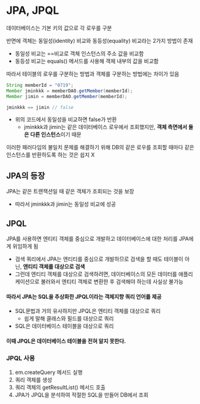 # JPA, JPQL
데이터베이스는 기본 키의 값으로 각 로우를 구분

반면에 객체는 동일성(identity) 비교와 동등성(equality) 비교라는 2가지 방법이 존재
+ 동일성 비교는 ==비교로 객체 인스턴스의 주소 값을 비교함
+ 동등성 비교는 equals() 메서드를 사용해 객체 내부의 값을 비교함

따라서 테이블의 로우를 구분하는 방법과 객체를 구분하는 방법에는 차이가 있음

```java
String memberId = "0719";
Member jminkkk = memberDAO.getMember(memberId);
Member jimin = memberDAO.getMember(memberId);

jminkkk == jimin // false
```

+ 위의 코드에서 동일성을 비교하면 false가 반환
    + jminkkk과 jimin는 같은 데이터베이스 로우에서 조회했지만, **객체 측면에서 둘은 다른 인스턴스**이기 때문

이러한 패러다임의 불일치 문제를 해결하기 위해 DB의 같은 로우를 조회할 때마다 같은 인스턴스를 반환하도록 하는 것은 쉽지 X

## JPA의 등장

JPA는 같은 트랜잭션일 때 같은 객체가 조회되는 것을 보장
+ 따라서 jminkkk과 jimin는 동일성 비교에 성공

## JPQL
JPA를 사용하면 엔티티 객체를 중심으로 개발하고 데이터베이스에 대한 처리를 JPA에게 위임하게 됨
+ 검색 쿼리에서 JPA는 엔티티를 중심으로 개발하므로 검색을 할 때도 테이블이 아닌, **엔티티 객체를 대상으로 검색**
+ 그런데 엔티티 객체를 대상으로 검색하려면, 데이터베이스의 모든 데이터를 애플리케이션으로 불러와서 엔티티 객체로 변환한 후 검색해야 하는데 사실상 불가능

#### 따라서 JPA는 SQL을 추상화한 JPQL이라는 객체지향 쿼리 언어를 제공
+ SQL문법과 거의 유사하지만 JPQL은 엔티티 객체를 대상으로 쿼리
    + 쉽게 말해 클래스와 필드를 대상으로 쿼리
+ SQL은 데이터베이스 테이블을 대상으로 쿼리

#### 이때 JPQL은 데이터베이스 테이블을 전혀 알지 못한다.

### JPQL 사용
1. em.createQuery 메서드 실행
2. 쿼리 객체를 생성
3. 쿼리 객체의 getResultList() 메서드 호출
4. JPA가 JPQL을 분석하여 적절한 SQL을 만들어 DB에서 조회